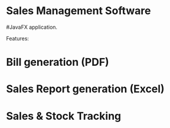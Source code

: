 # Sales Management Software

#JavaFX application.

Features:

# Bill generation (PDF)
# Sales Report generation (Excel)
# Sales & Stock Tracking



